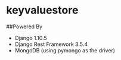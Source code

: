 # keyvaluestore

##Powered By
* Django 1.10.5
* Django Rest Framework 3.5.4
* MongoDB (using pymongo as the driver)